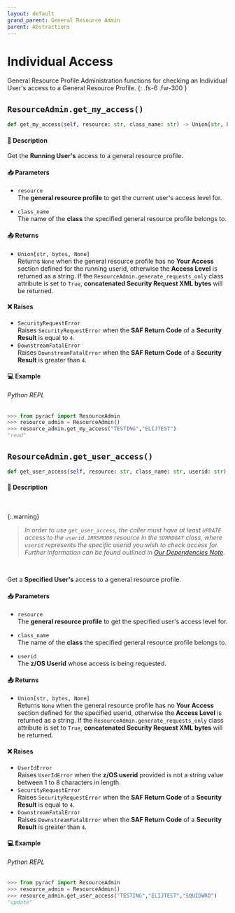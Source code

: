 ```yaml
---
layout: default
grand_parent: General Resource Admin
parent: Abstractions
---
```


# Individual Access

General Resource Profile Administration functions for checking an Individual User's access to a General Resource Profile. 
{: .fs-6 .fw-300 }

## `ResourceAdmin.get_my_access()`

```python
def get_my_access(self, resource: str, class_name: str) -> Union[str, bytes, None]:
```

#### 📄 Description

Get the **Running User's** access to a general resource profile.

#### 📥 Parameters
* `resource`<br>
  The **general resource profile** to get the current user's access level for.

* `class_name`<br>
  The name of the **class** the specified general resource profile belongs to.

#### 📤 Returns
* `Union[str, bytes, None]`<br>
  Returns `None` when the general resource profile has no **Your Access** section defined for the running userid, otherwise the **Access Level** is returned as a string. If the `ResourceAdmin.generate_requests_only` class attribute is set to `True`, **concatenated Security Request XML bytes** will be returned.

#### ❌ Raises
* `SecurityRequestError`<br>
  Raises `SecurityRequestError` when the **SAF Return Code** of a **Security Result** is equal to `4`.
* `DownstreamFatalError`<br>
  Raises `DownstreamFatalError` when the **SAF Return Code** of a **Security Result** is greater than `4`.

#### 💻 Example

###### Python REPL
```python
>>> from pyracf import ResourceAdmin
>>> resource_admin = ResourceAdmin()
>>> resource_admin.get_my_access("TESTING","ELIJTEST")
"read"
```

## `ResourceAdmin.get_user_access()`

```python
def get_user_access(self, resource: str, class_name: str, userid: str) -> Union[str, bytes, None]:
```

#### 📄 Description

&nbsp;

{:.warning}
> _In order to use `get_user_access`, the caller must have at least `UPDATE` access to the `userid.IRRSMO00` resource in the `SURROGAT` class, where `userid` represents the specific userid you wish to check access for. Further information can be found outlined in [Our Dependencies Note](../../../index)._

&nbsp;

Get a **Specified User's** access to a general resource profile.

#### 📥 Parameters
* `resource`<br>
  The **general resource profile** to get the specified user's access level for.

* `class_name`<br>
  The name of the **class** the specified general resource profile belongs to.

* `userid`<br>
  The **z/OS Userid** whose access is being requested.

#### 📤 Returns
* `Union[str, bytes, None]`<br>
  Returns `None` when the general resource profile has no **Your Access** section defined for the specified userid, otherwise the **Access Level** is returned as a string. If the `ResourceAdmin.generate_requests_only` class attribute is set to `True`, **concatenated Security Request XML bytes** will be returned.

#### ❌ Raises
* `UserIdError`<br>
  Raises `UserIdError` when the **z/OS userid** provided is not a string value between 1 to 8 characters in length.
* `SecurityRequestError`<br>
  Raises `SecurityRequestError` when the **SAF Return Code** of a **Security Result** is equal to `4`.
* `DownstreamFatalError`<br>
  Raises `DownstreamFatalError` when the **SAF Return Code** of a **Security Result** is greater than `4`.

#### 💻 Example

###### Python REPL
```python
>>> from pyracf import ResourceAdmin
>>> resource_admin = ResourceAdmin()
>>> resource_admin.get_user_access("TESTING","ELIJTEST","SQUIDWRD")
"update"
```